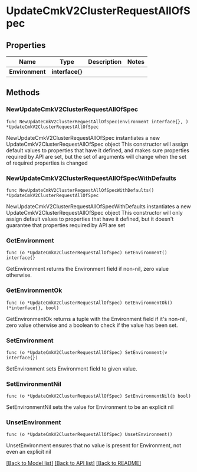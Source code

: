 # UpdateCmkV2ClusterRequestAllOfSpec

## Properties

Name | Type | Description | Notes
------------ | ------------- | ------------- | -------------
**Environment** | **interface{}** |  | 

## Methods

### NewUpdateCmkV2ClusterRequestAllOfSpec

`func NewUpdateCmkV2ClusterRequestAllOfSpec(environment interface{}, ) *UpdateCmkV2ClusterRequestAllOfSpec`

NewUpdateCmkV2ClusterRequestAllOfSpec instantiates a new UpdateCmkV2ClusterRequestAllOfSpec object
This constructor will assign default values to properties that have it defined,
and makes sure properties required by API are set, but the set of arguments
will change when the set of required properties is changed

### NewUpdateCmkV2ClusterRequestAllOfSpecWithDefaults

`func NewUpdateCmkV2ClusterRequestAllOfSpecWithDefaults() *UpdateCmkV2ClusterRequestAllOfSpec`

NewUpdateCmkV2ClusterRequestAllOfSpecWithDefaults instantiates a new UpdateCmkV2ClusterRequestAllOfSpec object
This constructor will only assign default values to properties that have it defined,
but it doesn't guarantee that properties required by API are set

### GetEnvironment

`func (o *UpdateCmkV2ClusterRequestAllOfSpec) GetEnvironment() interface{}`

GetEnvironment returns the Environment field if non-nil, zero value otherwise.

### GetEnvironmentOk

`func (o *UpdateCmkV2ClusterRequestAllOfSpec) GetEnvironmentOk() (*interface{}, bool)`

GetEnvironmentOk returns a tuple with the Environment field if it's non-nil, zero value otherwise
and a boolean to check if the value has been set.

### SetEnvironment

`func (o *UpdateCmkV2ClusterRequestAllOfSpec) SetEnvironment(v interface{})`

SetEnvironment sets Environment field to given value.


### SetEnvironmentNil

`func (o *UpdateCmkV2ClusterRequestAllOfSpec) SetEnvironmentNil(b bool)`

 SetEnvironmentNil sets the value for Environment to be an explicit nil

### UnsetEnvironment
`func (o *UpdateCmkV2ClusterRequestAllOfSpec) UnsetEnvironment()`

UnsetEnvironment ensures that no value is present for Environment, not even an explicit nil

[[Back to Model list]](../README.md#documentation-for-models) [[Back to API list]](../README.md#documentation-for-api-endpoints) [[Back to README]](../README.md)


